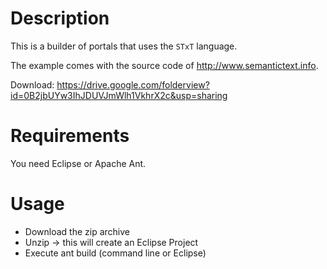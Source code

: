 # Description #

This is a builder of portals that uses the `STxT` language.

The example comes with the source code of http://www.semantictext.info.

Download: https://drive.google.com/folderview?id=0B2jbUYw3IhJDUVJmWlh1VkhrX2c&usp=sharing

# Requirements #

You need Eclipse or Apache Ant.

# Usage #

  * Download the zip archive
  * Unzip -> this will create an Eclipse Project
  * Execute ant build (command line or Eclipse)